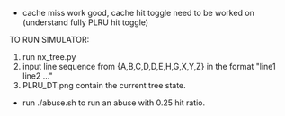 - cache miss work good, cache hit toggle need to be worked on (understand fully PLRU hit toggle)

TO RUN SIMULATOR:
1. run nx_tree.py
2. input line sequence from {A,B,C,D,D,E,H,G,X,Y,Z} in the format "line1 line2 ..."
3. PLRU_DT.png contain the current tree state.
* run ./abuse.sh to run an abuse with 0.25 hit ratio.

